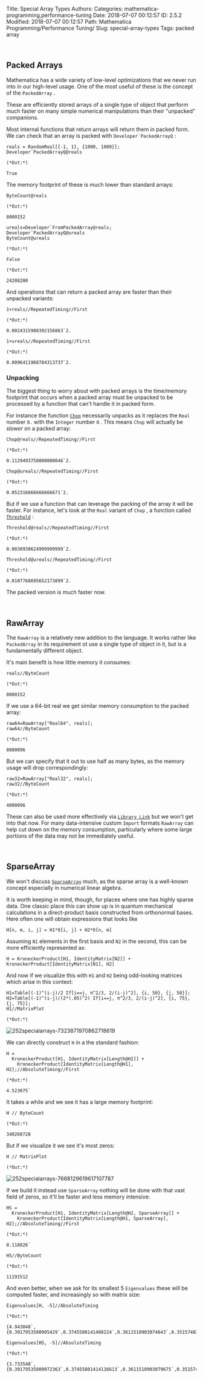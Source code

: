 Title: Special Array Types
Authors: 
Categories: mathematica-programming,performance-tuning
Date: 2018-07-07 00:12:57
ID: 2.5.2
Modified: 2018-07-07 00:12:57
Path: Mathematica Programming/Performance Tuning/
Slug: special-array-types
Tags: packed array

<a id="packed-arrays" style="width:0;height:0;margin:0;padding:0;">&zwnj;</a>

## Packed Arrays

Mathematica has a wide variety of low-level optimizations that we never run into in our high-level usage. One of the most useful of these is the concept of the  ```PackedArray``` .

These are efficiently stored arrays of a single type of object that perform much faster on many simple numerical manipulations than their "unpacked" companions.

 Most internal functions that return arrays will return them in packed form. We can check that an array is packed with  ```Developer`PackedArrayQ``` :

    reals = RandomReal[{-1, 1}, {1000, 1000}];
    Developer`PackedArrayQ@reals

    (*Out:*)
    
    True

The memory footprint of these is much lower than standard arrays:

    ByteCount@reals

    (*Out:*)
    
    8000152

    ureals=Developer`FromPackedArray@reals;
    Developer`PackedArrayQ@ureals
    ByteCount@ureals

    (*Out:*)
    
    False

    (*Out:*)
    
    24208200

And operations that can return a packed array are faster than their unpacked variants:

    1+reals//RepeatedTiming//First

    (*Out:*)
    
    0.0024315980392156863`2.

    1+ureals//RepeatedTiming//First

    (*Out:*)
    
    0.0096411960784313737`2.

### Unpacking

The biggest thing to worry about with packed arrays is the time/memory footprint that occurs when a packed array must be unpacked to be processed by a function that can't handle it in packed form.

For instance the function  [```Chop```](https://reference.wolfram.com/language/ref/Chop.html)  necessarily unpacks as it replaces the  ```Real```  number  ```0.```  with the  ```Integer```  number  ```0``` . This means  ```Chop```  will actually be  *slower*  on a packed array:

    Chop@reals//RepeatedTiming//First

    (*Out:*)
    
    0.1129493750000000046`2.

    Chop@ureals//RepeatedTiming//First

    (*Out:*)
    
    0.052316666666666671`2.

But if we use a function that can leverage the packing of the array it will be faster. For instance, let's look at the  ```Real```  variant of  ```Chop``` , a function called  [```Threshold```](https://reference.wolfram.com/language/ref/Threshold.html) :

    Threshold@reals//RepeatedTiming//First

    (*Out:*)
    
    0.0030930624999999999`2.

    Threshold@ureals//RepeatedTiming//First

    (*Out:*)
    
    0.0107768695652173899`2.

The packed version is much faster now.

<a id="rawarray" style="width:0;height:0;margin:0;padding:0;">&zwnj;</a>

## RawArray

The  ```RawArray```  is a relatively new addition to the language. It works rather like  ```PackedArray```  in its requirement ot use a single type of object in it, but is a fundamentally different object.

It's main benefit is how little memory it consumes:

    reals//ByteCount

    (*Out:*)
    
    8000152

If we use a 64-bit real we get similar memory consumption to the packed array:

    raw64=RawArray["Real64", reals];
    raw64//ByteCount

    (*Out:*)
    
    8000096

But we can specify that it out to use half as many bytes, as the memory usage will drop correspondingly:

    raw32=RawArray["Real32", reals];
    raw32//ByteCount

    (*Out:*)
    
    4000096

These can also be used more effectively via  [```Library Link```](https://reference.wolfram.com/language/guide/LibraryLink.html)  but we won't get into that now. For many data-intensive custom  ```Import```  formats  ```RawArray```  can help cut down on the memory consumption, particularly where some large portions of the data may not be immediately useful.

<a id="sparsearray" style="width:0;height:0;margin:0;padding:0;">&zwnj;</a>

## SparseArray

We won't discuss  [```SparseArray```](https://reference.wolfram.com/language/ref/SparseArray.html)  much, as the sparse array is a well-known concept especially in numerical linear algebra.

It is worth keeping in mind, though, for places where one has highly sparse data. One classic place this can show up is in quantum mechanical calculations in a direct-product basis constructed from orthonormal bases. Here often one will obtain expressions that looks like

    H[n, m, i, j] = H1*δ[i, j] + H2*δ[n, m]

Assuming  ```N1``` elements in the first basis and  ```N2```  in the second, this can be more efficiently represented as:

    H = KroneckerProduct[H1, IdentityMatrix[N2]] + KroneckerProduct[IdentityMatrix[N1], H2]

And now if we visualize this with  ```H1```  and  ```H2```  being odd-looking matrices which arise in this context:

    H1=Table[(-1)^(i-j)/2 If[i==j, π^2/3, 2/(i-j)^2], {i, 50}, {j, 50}];
    H2=Table[(-1)^(i-j)/(2*(.05)^2) If[i==j, π^2/3, 2/(i-j)^2], {i, 75}, {j, 75}];
    H1//MatrixPlot

    (*Out:*)
    
![252specialarrays-7323871970862718619]({filename}/img/252specialarrays-7323871970862718619.png)

We can directly construct  ```H```  in a the standard fashion:

    H = 
      KroneckerProduct[H1, IdentityMatrix[Length@H2]] + 
        KroneckerProduct[IdentityMatrix[Length@H1], H2];//AbsoluteTiming//First

    (*Out:*)
    
    4.523075`

It takes a while and we see it has a large memory footprint:

    H // ByteCount

    (*Out:*)
    
    340260728

But if we visualize it we see it's most zeros:

    H // MatrixPlot

    (*Out:*)
    
![252specialarrays-7668129619617107787]({filename}/img/252specialarrays-7668129619617107787.png)

If we build it instead use  ```SparseArray```  nothing will be done with that vast field of zeros, so it'll be faster and less memory intensive:

    HS = 
      KroneckerProduct[H1, IdentityMatrix[Length@H2, SparseArray]] + 
        KroneckerProduct[IdentityMatrix[Length@H1, SparseArray], H2];//AbsoluteTiming//First

    (*Out:*)
    
    0.118826`

    HS//ByteCount

    (*Out:*)
    
    11191512

And even better, when we ask for its smallest 5  ```Eigenvalues```  these will be computed faster, and increasingly so with matrix size:

    Eigenvalues[H, -5]//AbsoluteTiming

    (*Out:*)
    
    {4.943048`,{0.3917953580905429`,0.3745580141408224`,0.3611510903074643`,0.35157483336542145`,0.34582905618130677`}}

    Eigenvalues[HS, -5]//AbsoluteTiming

    (*Out:*)
    
    {3.733548`,{0.39179535809072363`,0.37455801414116613`,0.3611510903079675`,0.35157483336567635`,0.34582905618161475`}}